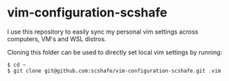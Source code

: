# vim-configuration-scshafe

I use this repository to  easily sync my personal vim settings across computers, VM's and WSL distros.

Cloning this folder can be used to directly set local vim settings by running:

```
$ cd ~
$ git clone git@github.com:scshafe/vim-configuration-scshafe.git .vim
```

